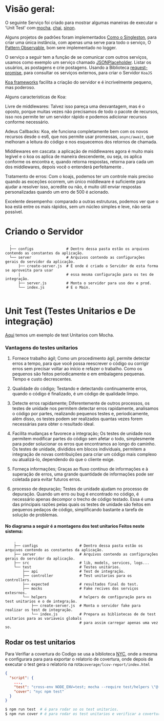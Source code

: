 # Visão geral:
O seguinte Serviço foi criado para mostrar algumas maneiras de executar o 'Unit Test' com [mocha](https://www.npmjs.com/package/mocha), [chai](https://www.npmjs.com/package/chai), [sinon](https://www.npmjs.com/package/sinon).

Alguns projetos de padrões foram implementados [Como o Singleston](https://www.sitepoint.com/javascript-design-patterns-singleton/), para criar uma única instância, com apenas uma serve para todo o serviço, O [Pattern Observable](https://netbasal.com/javascript-observables-under-the-hood-2423f760584), bom sere implementado no logger.

  
O serviço a seguir tem a função de se comunicar com outros serviços, usamos como exemplo um serviço chamado [JSONPlaceholder](https://jsonplaceholder.typicode.com/). Listar os usuários, as postagens e crie postagens. Usando a Biblioteca [request-promise](https://www.npmjs.com/package/request-promise), para consultar os serviços externos, para criar o Servidor `KoaJS`

[Koa frameworks](https://koajs.com/) facilita a criação do servidor e é incrivelmente pequeno, mas poderoso.

Alguns caracteristicas de Koa:

Livre de middlewares: Talvez isso pareça uma desvantagem, mas é o oposto, porque muitas vezes não precisamos de todo o pacote de recursos, isso nos permite ter um servidor rápido e podemos adicionar recursos conforme necessário.

Adeus Callbacks: Koa, ele funciona completamente bem com os novos recursos desde o es6, que nos permite usar promessas, `async/await`, que melhoram a leitura do código e nos esquecemos dos retornos de chamada.

Middlewares em cascata: a aplicação de middlewares agora é muito mais legível e o koa os aplica de maneira descendente, ou seja, os aplica conforme os encontra e, quando retorna respostas, retorna para cada um dos middlewares, depois você o entenderá perfeitamente .

Tratamento de erros: Com o koajs, podemos ter um controle mais preciso quando as exceções ocorrem, um único middleware é suficiente para ajudar a resolver isso, acredite ou não, é muito útil enviar respostas personalizadas quando um erro de 500 é acionado.

Excelente desempenho: comparado a outras estruturas, podemos ver que o koa está entre os mais rápidos, sem um núcleo simples e leve, não seria possível.

# Criando o Servidor
  ```
    .
    ├── configs               # Dentro dessa pasta estão os arquivos contendo as constantes da aplicação.
    └── server                # Arquivos contendo as configurações gerais do servidor da aplicação.
        ├── create-server.js  # É onde é criado o Servidor de esta forma se aproveita para usar
        |                     # essa mesma configuração para os tes de integração. 
        ├── server.js         # Monta o servidor para uso dev e prod.
        └── index.js          # E o Main.
    
```

# Unit Test (Testes Unitarios e De integração)

[Aqui](https://www.taniarascia.com/unit-testing-in-javascript/) temos um exemplo de test Unitarios com Mocha.

### Vantagens do testes unitarios 

1. Fornece trabalho ágil; Como um procedimento ágil, permite detectar erros a tempo, para que você possa reescrever o código ou corrigir erros sem precisar voltar ao início e refazer o trabalho. Como os pequenos são feitos periodicamente e em embalagens pequenas. Tempo e custo decrescentes.

2. Qualidade do código; Testando e detectando continuamente erros, quando o código é finalizado, é um código de qualidade limpo.

3. Detecte erros rapidamente; Diferentemente de outros processos, os testes de unidade nos permitem detectar erros rapidamente, analisamos o código por partes, realizando pequenos testes e, periodicamente, além disso, os testes podem ser realizados quantas vezes forem necessárias para obter o resultado ideal.

4. Facilita mudanças e favorece a integração; Os testes de unidade nos permitem modificar partes do código sem afetar o todo, simplesmente para poder solucionar os erros que encontramos ao longo do caminho. Os testes de unidade, divididos em blocos individuais, permitem a integração de novas contribuições para criar um código mais complexo ou atualizá-lo, dependendo do que o cliente exige.

5. Forneça informações; Graças ao fluxo contínuo de informações e à superação de erros, uma grande quantidade de informações pode ser coletada para evitar futuros erros.

6. processo de depuração; Testes de unidade ajudam no processo de depuração. Quando um erro ou bug é encontrado no código, é necessário apenas decompor o trecho de código testado. Essa é uma das principais razões pelas quais os testes de unidade são feitos em pequenos pedaços de código, simplificando bastante a tarefa de solução de problemas.

#### No diagrama a seguir é a montagens dos test unitarios Feitos neste sistema:

```
    .
    ├── configs                   # Dentro dessa pasta estão os arquivos contendo as constantes da aplicação.
    ├── server                    # Arquivos contendo as configurações gerais do servidor da aplicação.
    ├── src                       # lib, models, services, logs...
    └── test                      # Testes unitários.
        ├── api                   # Test de integração.
        ├── controller            # Test unitarios para os controllers.
        ├── expected              # resultados final do test.
        ├── mocks                 # Fake recives dos serviços extesrnos.
        └── helpers               # helpers de configuração para os test unitarios e o de integra;ão.
            ├── create-server.js  # Monta o servidor fake para realizar os test de integração.
            └── index.js          # Prepara as bibliotecas de de test unitarios para as variaveis globals
                                  # para assim carregar apenas uma vez so.
```

## Rodar os test unitarios

Para Verifiar a covertura do Codigo se usa a biblioteca [NYC](https://www.npmjs.com/package/nyc), onde a mesma e configurara para 
para exportar o relatorio de covertura, onde depois de executar o test gera o relatorio na rota`coverage/lcov-report/index.html` 

```json
{
  "script": {
    ...,
    "test": "cross-env NODE_ENV=test; mocha --require test/helpers \"@(src|test)/**/*@(.spec.js)\" --timeout 5000 --exit",
    "cover": "nyc npm test"
  }
}
```
```bash
$ npm run test  # é para rodar so os test unitarios.
$ npm run cover # é para rodar os test unitarios e verificar a covertura do codigo.
```